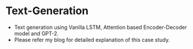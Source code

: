 # Text-Generation

- Text generation using Vanilla LSTM, Attention based Encoder-Decoder model and GPT-2.
- Please refer my blog for detailed explanation of this case study.  
